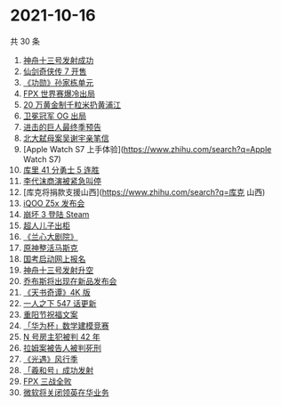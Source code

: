 # 2021-10-16

共 30 条

<!-- BEGIN ZHIHUSEARCH -->
<!-- 最后更新时间 Sat Oct 16 2021 13:09:37 GMT+0800 (China Standard Time) -->
1. [神舟十三号发射成功](https://www.zhihu.com/search?q=神舟十三号)
1. [仙剑奇侠传 7 开售](https://www.zhihu.com/search?q=仙剑奇侠传7)
1. [《功勋》孙家栋单元](https://www.zhihu.com/search?q=功勋)
1. [FPX 世界赛爆冷出局](https://www.zhihu.com/search?q=FPX)
1. [20 万黄金制千粒米扔黄浦江](https://www.zhihu.com/search?q=黄金米)
1. [卫冕冠军 OG 出局](https://www.zhihu.com/search?q=og)
1. [进击的巨人最终季预告](https://www.zhihu.com/search?q=进击的巨人)
1. [北大弑母案吴谢宇亲笔信](https://www.zhihu.com/search?q=吴谢宇)
1. [Apple Watch S7 上手体验](https://www.zhihu.com/search?q=Apple Watch S7)
1. [库里 41 分勇士 5 连胜](https://www.zhihu.com/search?q=库里)
1. [李代沫商演被紧急叫停](https://www.zhihu.com/search?q=李代沫)
1. [库克将捐款支援山西](https://www.zhihu.com/search?q=库克 山西)
1. [iQOO Z5x 发布会](https://www.zhihu.com/search?q=iQOO)
1. [崩坏 3 登陆 Steam](https://www.zhihu.com/search?q=崩坏3)
1. [超人儿子出柜](https://www.zhihu.com/search?q=超人)
1. [《兰心大剧院》](https://www.zhihu.com/search?q=兰心大剧院)
1. [原神整活马斯克](https://www.zhihu.com/search?q=原神)
1. [国考启动网上报名](https://www.zhihu.com/search?q=国考)
1. [神舟十三号发射升空](https://www.zhihu.com/search?q=神舟十三号)
1. [乔布斯将出现在新品发布会](https://www.zhihu.com/search?q=乔布斯)
1. [《天书奇谭》4K 版](https://www.zhihu.com/search?q=天书奇谭)
1. [一人之下 547 话更新](https://www.zhihu.com/search?q=一人之下)
1. [重阳节祝福文案](https://www.zhihu.com/search?q=重阳节文案)
1. [「华为杯」数学建模竞赛](https://www.zhihu.com/search?q=华为杯)
1. [N 号房主犯被判 42 年](https://www.zhihu.com/search?q=N号房)
1. [拉姆案被告人被判死刑](https://www.zhihu.com/search?q=拉姆)
1. [《光遇》风行季](https://www.zhihu.com/search?q=光遇)
1. [「羲和号」成功发射](https://www.zhihu.com/search?q=羲和号)
1. [FPX 三战全败](https://www.zhihu.com/search?q=FPX)
1. [微软将关闭领英在华业务](https://www.zhihu.com/search?q=领英)
<!-- END ZHIHUSEARCH -->
